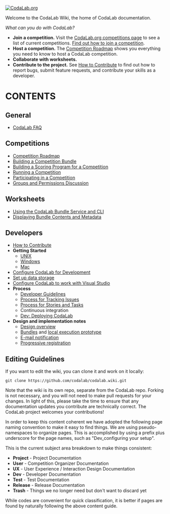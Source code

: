 [![CodaLab.org](http://willum070.github.io/docteam/images/codalab-logo-dinky-pos.png)](https://www.codalab.org)

Welcome to the CodaLab Wiki, the home of CodaLab documentation.

*What can you do with CodaLab?*

* **Join a competition.** Visit the [CodaLab.org competitions page](https://www.codalab.org/competitions) to see a list of current competitions. [Find out how to join a competition](https://github.com/codalab/codalab/wiki/User_Participating-in-a-Competition).
* **Host a competition.** The [Competition Roadmap](https://github.com/codalab/codalab/wiki/User_Competition-Roadmap) shows you everything you need to know to host a CodaLab competition.
* **Collaborate with worksheets.** 
* **Contribute to the project.** See [How to Contribute](https://github.com/codalab/codalab/wiki/Dev_How-to-Contribute) to find out how to report bugs, submit feature requests, and contribute your skills as a developer.

# CONTENTS
## General
* [CodaLab FAQ](https://github.com/codalab/codalab/wiki/Project_CodaLab_FAQ)

## Competitions
* [Competition Roadmap](https://github.com/codalab/codalab/wiki/User_Competition-Roadmap)
* [Building a Competition Bundle](https://github.com/codalab/codalab/wiki/User_Building-a-Competition-Bundle)
* [Building a Scoring Program for a Competition](https://github.com/codalab/codalab/wiki/User_Building-a-Scoring-Program-for-a-Competition)
* [Running a Competition](https://github.com/codalab/codalab/wiki/User_Running-a-Competition)
* [Participating in a Competition](https://github.com/codalab/codalab/wiki/User_Participating-in-a-Competition)
* [Groups and Permissions Discussion](https://github.com/codalab/codalab/wiki/Dev_Groups-and-permissions-discussion)

## Worksheets
* [Using the CodaLab Bundle Service and CLI](User_Using-the-CodaLab-CLI)
* [Displaying Bundle Contents and Metadata](https://github.com/codalab/codalab/wiki/Dev_Displaying-Bundle-Contents-and-Metadata)

## Developers
* [How to Contribute](https://github.com/codalab/codalab/wiki/Dev_How-to-Contribute)
* **Getting Started**
    * [UNIX](Dev_Getting-Started-on-UNIX-based-Systems)
    * [Windows](Dev_Getting-Started-on-Windows)
    * [Mac](Dev_Getting-Started-on-Mac)
* [Configure CodaLab for Development](https://github.com/codalab/codalab/wiki/Dev_Configure-Codalab-For-Development)
* [Set up data storage](https://github.com/codalab/codalab/wiki/Dev_Set-up-data-storage)
* [Configure CodaLab to work with Visual Studio](https://github.com/codalab/codalab/wiki/Dev_Configure-CodaLab-Visual-Studio)
* **Process**
    * [Developer Guidelines](https://github.com/codalab/codalab/wiki/Dev_Developer-Guidelines)
    * [Process for Tracking Issues](https://github.com/codalab/codalab/wiki/Dev_Issue-tracking)
    * [Process for Stories and Tasks](https://github.com/codalab/codalab/wiki/Dev_Scenarios,-Stories-and-Tasks)
    * Continuous integration
    * [Dev: Deploying CodaLab](https://github.com/codalab/codalab/wiki/Dev_Deploying-CodaLab)
* **Design and implementation notes**
    * [Design overview](https://github.com/codalab/codalab/blob/master/docs/SPECIFICATION.md)
    * [Bundles](https://github.com/codalab/codalab/blob/master/bundles/BUNDLES.md) and [local execution prototype](https://github.com/codalab/codalab/tree/master/bundles)
    * [E-mail notification](https://github.com/codalab/codalab/wiki/E-mail-notifications)
    * [Progressive registration](https://github.com/codalab/codalab/wiki/User_Progressive-Registration)

## Editing Guidelines
If you want to edit the wiki, you can clone it and work on it locally:

    git clone https://github.com/codalab/codalab.wiki.git

Note that the wiki is its own repo, separate from the CodaLab repo. Forking is not necessary, and you will not need to make pull requests for your changes. In light of this, please take the time to ensure that any documentation updates you contribute are technically correct. The CodaLab project welcomes your contributions!

In order to keep this content coherent we have adopted the following page naming convention to make it easy to find things. We are using pseudo-namespaces to organize pages. This is accomplished by using a prefix plus underscore for the page names, such as "Dev_configuring your setup".

This is the current subject area breakdown to make things consistent:

* **Project** - Project Documentation
* **User** - Competition Organizer Documentation
* **UX** - User Experience / Interaction Design Documentation
* **Dev** - Developer Documentation
* **Test** - Test Documentation
* **Release** -  Release Documentation
* **Trash** - Things we no longer need but don't want to discard yet

While codes are convenient for quick classification, it is better if pages are found by naturally following the above content guide.